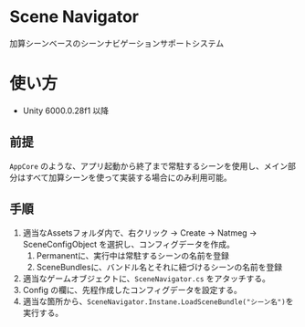 # Scene Navigator
加算シーンベースのシーンナビゲーションサポートシステム

# 使い方
- Unity 6000.0.28f1 以降
## 前提
`AppCore` のような、アプリ起動から終了まで常駐するシーンを使用し、メイン部分はすべて加算シーンを使って実装する場合にのみ利用可能。

## 手順
1. 適当なAssetsフォルダ内で、右クリック -> Create -> Natmeg -> SceneConfigObject を選択し、コンフィグデータを作成。
    1. Permanentに、実行中は常駐するシーンの名前を登録
    2. SceneBundlesに、バンドル名とそれに紐づけるシーンの名前を登録
1. 適当なゲームオブジェクトに、`SceneNavigator.cs` をアタッチする。
1. Config の欄に、先程作成したコンフィグデータを設定する。
1. 適当な箇所から、`SceneNavigator.Instane.LoadSceneBundle("シーン名")`を実行する。

